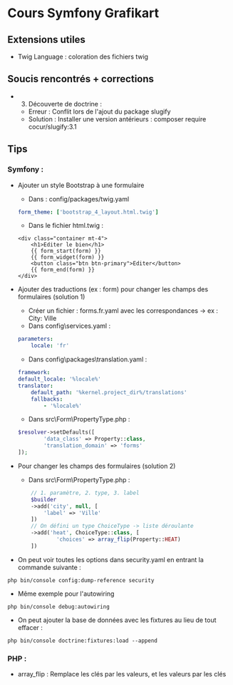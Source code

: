 # Cours Symfony Grafikart

## Extensions utiles
- Twig Language : coloration des fichiers twig

## Soucis rencontrés + corrections
- 3. Découverte de doctrine : 
    - Erreur : Conflit lors de l'ajout du package slugify
    - Solution : Installer une version antérieurs : composer require cocur/slugify:3.1

## Tips
### Symfony :
- Ajouter un style Bootstrap à une formulaire
    - Dans : config/packages/twig.yaml
    ```yaml
    form_theme: ['bootstrap_4_layout.html.twig']
    ```
    - Dans le fichier html.twig :
    ````twig
    <div class="container mt-4">
        <h1>Editer le bien</h1>
        {{ form_start(form) }}
        {{ form_widget(form) }}
        <button class="btn btn-primary">Editer</button>
        {{ form_end(form) }}
    </div>
    ````

- Ajouter des traductions (ex : form) pour changer les champs des formulaires (solution 1)
    - Créer un fichier : forms.fr.yaml avec les correspondances -> ex : City: Ville
    - Dans config\services.yaml : 
    ```yaml
    parameters:
        locale: 'fr'
    ```
    - Dans config\packages\translation.yaml :
    ```yaml
    framework:
    default_locale: '%locale%'
    translator:
        default_path: '%kernel.project_dir%/translations'
        fallbacks:
            - '%locale%'
    ```
    - Dans src\Form\PropertyType.php : 
    ```php
    $resolver->setDefaults([
            'data_class' => Property::class,
            'translation_domain' => 'forms'
    ]);
    ```

- Pour changer les champs des formulaires (solution 2)
    - Dans src\Form\PropertyType.php :
    ```php
        // 1. paramètre, 2. type, 3. label
        $builder
        ->add('city', null, [
            'label' => 'Ville'
        ])
        // On défini un type ChoiceType -> liste déroulante
        ->add('heat', ChoiceType::class, [
                'choices' => array_flip(Property::HEAT)
        ])
    ```
- On peut voir toutes les options dans security.yaml en entrant la commande suivante :
```
php bin/console config:dump-reference security
```
- Même exemple pour l'autowiring
```
php bin/console debug:autowiring
```

- On peut ajouter la base de données avec les fixtures au lieu de tout effacer :
```
php bin/console doctrine:fixtures:load --append
```

### PHP :
- array_flip : Remplace les clés par les valeurs, et les valeurs par les clés
